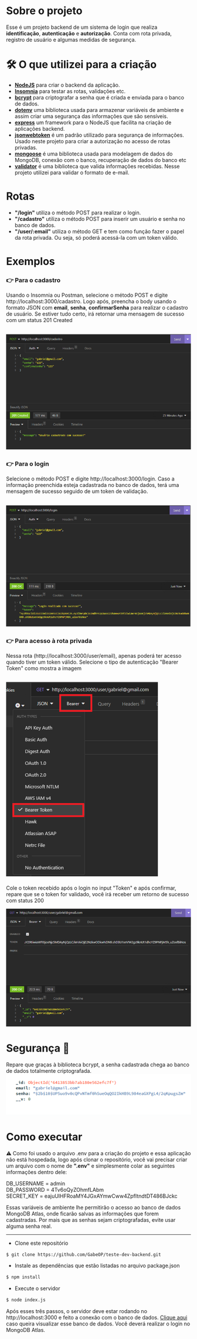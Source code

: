 # Sobre o projeto 

Esse é um projeto backend de um sistema de login que realiza **identificação**, **autenticação** e **autorização**. Conta com rota privada, registro de usuário e algumas medidas de segurança.

# 🛠 O que utilizei para a criação
- **<a href="https://nodejs.org/en">NodeJS<a/>** para criar o backend da aplicação.
- **<a href="https://insomnia.rest/">Insomnia</a>** para testar as rotas, validações etc.
- **<a href="https://www.npmjs.com/package/bcrypt">bcrypt</a>** para criptografar a senha que é criada e enviada para o banco de dados.
- **<a href="https://www.npmjs.com/package/dotenv">dotenv</a>** uma biblioteca usada para armazenar variáveis de ambiente e assim criar uma segurança das informações que são sensíveis.
- **<a href="https://expressjs.com/">express</a>** um framework para o NodeJS que facilita na criação de aplicações backend.
- **<a href="https://www.npmjs.com/package/jsonwebtoken">jsonwebtoken</a>** é um padrão utilizado para segurança de informações. Usado neste projeto para criar a autorização no acesso de rotas privadas.
- **<a href="https://mongoosejs.com/docs/guide.html">mongoose</a>** é uma biblioteca usada para modelagem de dados do MongoDB, conexão com o banco, recuperação de dados do banco etc
- **<a href="https://www.npmjs.com/package/validator">validator</a>** é uma biblioteca que valida informações recebidas. Nesse projeto utilizei para validar o formato de e-mail.

# Rotas 

- **"/login"** utiliza o método POST para realizar o login.
- **"/cadastro"** utiliza o método POST para inserir um usuário e senha no banco de dados.
- **"/user/:email"** utiliza o método GET e tem como função fazer o papel da rota privada. Ou seja, só poderá acessá-la com um token válido.

# Exemplos

### 👉 Para o cadastro
Usando o Insomnia ou Postman, selecione o método POST e digite http://localhost:3000/cadastro. Logo após, preencha o body usando o formato JSON com **email**, **senha**, **confirmarSenha** para realizar o cadastro de usuário. Se estiver tudo certo, irá retornar uma mensagem de sucesso com um status 201 Created

![image](./public/img/insomnia-example.png)
---
### 👉 Para o login 
Selecione o método POST e digite http://localhost:3000/login. Caso a informação preenchida esteja cadastrada no banco de dados, terá uma mensagem de sucesso seguido de um token de validação.

![image](./public/img/insomnia-example2.png)
---
### 👉 Para acesso à rota privada
Nessa rota (http://localhost:3000/user/email), apenas poderá ter acesso quando tiver um token válido. Selecione o tipo de autenticação "Bearer Token" como mostra a imagem

![image](./public/img/insomnia-example3.png)
---
Cole o token recebido após o login no input "Token" e após confirmar, repare que se o token for validado, você irá receber um retorno de sucesso com status 200

![image](./public/img/insomnia-example4.png)

# Segurança 🔐

Repare que graças à biblioteca bcrypt, a senha cadastrada chega ao banco de dados totalmente criptografada.
![image](./public/img/user-example.png)

# Como executar

⚠ Como foi usado o arquivo .env para a criação do projeto e essa aplicação não está hospedada, logo após clonar o repositório, você vai precisar criar um arquivo com o nome de **".env"** e simplesmente colar as seguintes informações dentro dele:

DB_USERNAME = admin <br>
DB_PASSWORD = 4Tv6oQyZOhmfLAbm <br>
SECRET_KEY = eajuUlHFRoaMY4JGxAYmwCww4ZpfItndtDT486BJckc <br>

Essas variáveis de ambiente lhe permitirão o acesso ao banco de dados MongoDB Atlas, onde ficarão salvas as informações que forem cadastradas. Por mais que as senhas sejam criptografadas, evite usar alguma senha real.

---

- Clone este repositório
```sh
$ git clone https://github.com/GabeOP/teste-dev-backend.git
```

- Instale as dependências que estão listadas no arquivo package.json
```sh
$ npm install
```

- Execute o servidor
```sh
$ node index.js
```

Após esses três passos, o servidor deve estar rodando no http://localhost:3000 e feito a conexão com o banco de dados. <a href="https://cloud.mongodb.com/v2/6413284b02eb430572cd89e4#/metrics/replicaSet/64132934eccb2f446bd13c57/explorer/test/users/find">Clique aqui</a> caso queira visualizar esse banco de dados. Você deverá realizar o login no MongoDB Atlas.

